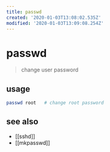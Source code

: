 ```yaml
---
title: passwd
created: '2020-01-03T13:08:02.535Z'
modified: '2020-01-03T13:09:08.254Z'
---
```


# passwd

> change user password

## usage
```sh
passwd root   # change root password
```
## see also
- [[sshd]]
- [[mkpasswd]]
